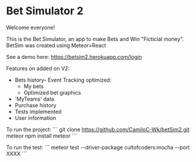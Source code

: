 # Bet Simulator 2

Welcome everyone!

This is the Bet Simulator, an app to make Bets and Win "Ficticial money".
BetSim was created using Meteor+React

See a demo here: https://betsim2.herokuapp.com/login

Features on added on V2:
- Bets history- Event Tracking optimized:
  - My bets
  - Optimized bet graphics
- 'MyTeams' data
- Purchase history
- Tests implemented
- User information

To run the project:
´´´
git clone https://github.com/CamiloC-Wk/betSim2.git
meteor npm install
meteor
´´´

To run the test:
´´´
meteor test --driver-package cultofcoders:mocha --port XXXX
´´´
